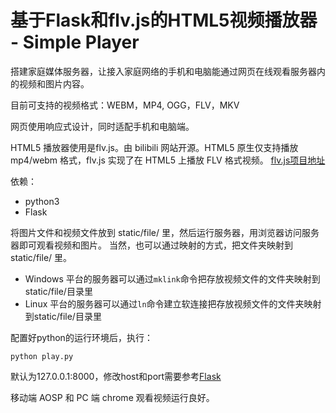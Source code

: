 # 基于Flask和flv.js的HTML5视频播放器 - Simple Player


搭建家庭媒体服务器，让接入家庭网络的手机和电脑能通过网页在线观看服务器内的视频和图片内容。

目前可支持的视频格式：WEBM，MP4, OGG，FLV，MKV

网页使用响应式设计，同时适配手机和电脑端。

HTML5 播放器使用是flv.js。由 bilibili 网站开源。HTML5 原生仅支持播放 mp4/webm 格式，flv.js 实现了在 HTML5 上播放 FLV 格式视频。
[flv.js项目地址](https://github.com/bilibili/flv.js)

依赖：
- python3
- Flask

将图片文件和视频文件放到 static/file/ 里，然后运行服务器，用浏览器访问服务器即可观看视频和图片。
当然，也可以通过映射的方式，把文件夹映射到 static/file/ 里。
- Windows 平台的服务器可以通过`mklink`命令把存放视频文件的文件夹映射到static/file/目录里
- Linux 平台的服务器可以通过`ln`命令建立软连接把存放视频文件的文件夹映射到static/file/目录里


配置好python的运行环境后，执行：
```
python play.py
```

默认为127.0.0.1:8000，修改host和port需要参考[Flask](http://dormousehole.readthedocs.org/en/latest/)

移动端 AOSP 和 PC 端 chrome 观看视频运行良好。
